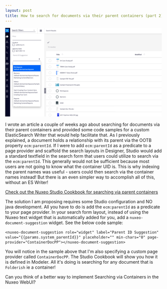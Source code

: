 ```yaml
---
layout: post
title: How to search for documents via their parent containers (part 2)
---
```


![parent-container](/images/0505/parent-container.png)

I wrote an article a couple of weeks ago about searching for documents via their parent containers and provided some code samples for a custom ElasticSearch Writer that would help facilitate that. As I previously explained, a document holds a relationship with its parent via the OOTB property `ecm:parentId`. If I were to add `ecm:parentId` as a predicate to a page provider and scaffold the search layouts in Designer, Studio would add a standard textfield in the search form that users could utilize to search via the `ecm:parentId`. This generally would not be sufficient because most users are not going to know what the container UID is. This is why indexing the parent names was useful - users could then search via the container names instead! But there is an even simpler way to accomplish all of this, without an ES Writer!

[Check out the Nuxeo Studio Cookbook for searching via parent containers](https://github.com/nuxeo/nuxeo-studio-community-cookbook/tree/master/modules/nuxeo/parent-container-search)

The solution I am proposing requires some Studio configuration and NO java development. All you have to do  is add the `ecm:parentId` as a predicate to your page provider. In your search form layout, instead of using the Nuxeo text widget that is automatically added for you, add a `nuxeo-document-suggestion` widget. See the below code sample:

```
<nuxeo-document-suggestion role="widget" label="Parent ID Suggestion" value="{{params.system_parentId}}" placeholder="" min-chars="0" page-provider="ContainerDocPP"></nuxeo-document-suggestion>
```

You will notice in the sample above that I'm also specifying a custom page provider called `ContainerDocPP`. The Studio Cookbook will show you how it is defined in Modeler. All it's doing is searching for any document that is `Folderish` ie a container! 

Can you think of a better way to implement Searching via Containers in the Nuxeo WebUI?